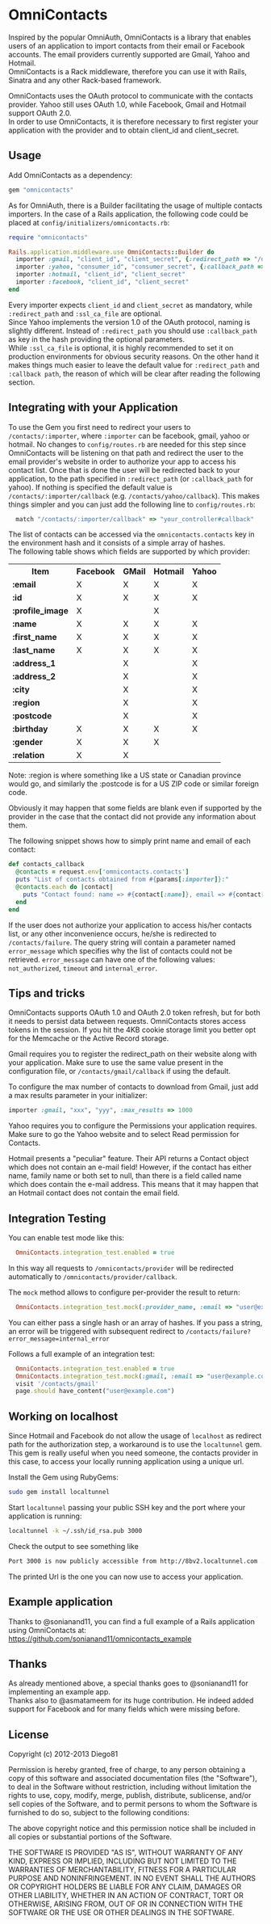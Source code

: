# OmniContacts

Inspired by the popular OmniAuth, OmniContacts is a library that enables users of an application to import contacts 
from their email or Facebook accounts. The email providers currently supported are Gmail, Yahoo and Hotmail.   
OmniContacts is a Rack middleware, therefore you can use it with Rails, Sinatra and any other Rack-based framework.

OmniContacts uses the OAuth protocol to communicate with the contacts provider. Yahoo still uses OAuth 1.0, while
 Facebook, Gmail and Hotmail support OAuth 2.0.   
In order to use OmniContacts, it is therefore necessary to first register your application with the provider and to obtain client_id and client_secret.

## Usage

Add OmniContacts as a dependency:

```ruby
gem "omnicontacts"

```

As for OmniAuth, there is a Builder facilitating the usage of multiple contacts importers. In the case of a Rails application, the following code could be placed at `config/initializers/omnicontacts.rb`:

```ruby
require "omnicontacts"

Rails.application.middleware.use OmniContacts::Builder do
  importer :gmail, "client_id", "client_secret", {:redirect_path => "/oauth2callback", :ssl_ca_file => "/etc/ssl/certs/curl-ca-bundle.crt"}
  importer :yahoo, "consumer_id", "consumer_secret", {:callback_path => '/callback'}
  importer :hotmail, "client_id", "client_secret"
  importer :facebook, "client_id", "client_secret"
end

```

Every importer expects `client_id` and `client_secret` as mandatory, while `:redirect_path` and `:ssl_ca_file` are optional.   
Since Yahoo implements the version 1.0 of the OAuth protocol, naming is slightly different. Instead of `:redirect_path` you should use `:callback_path` as key in the hash providing the optional parameters.    
While `:ssl_ca_file` is optional, it is highly recommended to set it on production environments for obvious security reasons.
On the other hand it makes things much easier to leave the default value for `:redirect_path` and `:callback path`, the reason of which will be clear after reading the following section.

## Integrating with your Application

To use the Gem you first need to redirect your users to `/contacts/:importer`, where `:importer` can be facebook, gmail, yahoo or hotmail. 
No changes to `config/routes.rb` are needed for this step since OmniContacts will be listening on that path and redirect the user to the email provider's website in order to authorize your app to access his contact list.
Once that is done the user will be redirected back to your application, to the path specified in `:redirect_path` (or `:callback_path` for yahoo).
If nothing is specified the default value is `/contacts/:importer/callback` (e.g. `/contacts/yahoo/callback`). This makes things simpler and you can just add the following line to `config/routes.rb`:

```ruby
  match "/contacts/:importer/callback" => "your_controller#callback"
```

The list of contacts can be accessed via the `omnicontacts.contacts` key in the environment hash and it consists of a simple array of hashes.    
The following table shows which fields are supported by which provider:

<table>
  <tr>
    <th>Item</th>
    <th>Facebook</th>
    <th>GMail</th>
    <th>Hotmail</th>
    <th>Yahoo</th>
  </tr>

  <tr>
		<td><b>:email</b></td>
		<td>X</td>
		<td>X</td>
		<td>X</td>
		<td>X</td>
  </tr>

  <tr>
		<td><b>:id</b></td>
		<td>X</td>
		<td>X</td>
		<td>X</td>
		<td>X</td>
  </tr>

  <tr>
		<td><b>:profile_image</b></td>
		<td>X</td>
		<td></td>
		<td>X</td>
		<td></td>
  </tr>

  <tr>
		<td><b>:name</b></td>
		<td>X</td>
		<td>X</td>
		<td>X</td>
		<td>X</td>
  </tr>

  <tr>
		<td><b>:first_name</b></td>
		<td>X</td>
		<td>X</td>
		<td>X</td>
		<td>X</td>
  </tr>

  <tr>
		<td><b>:last_name</b></td>
		<td>X</td>
		<td>X</td>
		<td>X</td>
		<td>X</td>
  </tr>

  <tr>
		<td><b>:address_1</b></td>
		<td></td>
		<td>X</td>
		<td></td>
		<td>X</td>
  </tr>

  <tr>
		<td><b>:address_2</b></td>
		<td></td>
		<td>X</td>
		<td></td>
		<td>X</td>
  </tr>

  <tr>
		<td><b>:city</b></td>
		<td></td>
		<td>X</td>
		<td></td>
		<td>X</td>
  </tr>

  <tr>
		<td><b>:region</b></td>
		<td></td>
		<td>X</td>
		<td></td>
		<td>X</td>
  </tr>

  <tr>
		<td><b>:postcode</b></td>
		<td></td>
		<td>X</td>
		<td></td>
		<td>X</td>
  </tr>

  <tr>
		<td><b>:birthday</b></td>
		<td>X</td>
		<td>X</td>
		<td>X</td>
		<td>X</td>
  </tr>

  <tr>
		<td><b>:gender</b></td>
		<td>X</td>
		<td>X</td>
		<td>X</td>
		<td></td>
  </tr>

  <tr>
		<td><b>:relation</b></td>
		<td>X</td>
		<td>X</td>
		<td></td>
		<td></td>
  </tr>

</table>

Note: :region is where something like a US state or Canadian province would go, and similarly the :postcode is for a US ZIP code or similar foreign code.

Obviously it may happen that some fields are blank even if supported by the provider in the case that the contact did not provide any information about them.

The following snippet shows how to simply print name and email of each contact:
```ruby
def contacts_callback
  @contacts = request.env['omnicontacts.contacts']
  puts "List of contacts obtained from #{params[:importer]}:"
  @contacts.each do |contact|
    puts "Contact found: name => #{contact[:name]}, email => #{contact[:email]}"
  end
end
```

If the user does not authorize your application to access his/her contacts list, or any other inconvenience occurs, he/she is redirected to `/contacts/failure`. The query string will contain a parameter named `error_message` which specifies why the list of contacts could not be retrieved. `error_message` can have one of the following values: `not_authorized`, `timeout` and `internal_error`.

##  Tips and tricks

OmniContacts supports OAuth 1.0 and OAuth 2.0 token refresh, but for both it needs to persist data between requests. OmniContacts stores access tokens in the session. If you hit the 4KB cookie storage limit you better opt for the Memcache or the Active Record storage.

Gmail requires you to register the redirect_path on their website along with your application. Make sure to use the same value present in the configuration file, or `/contacts/gmail/callback` if using the default.

To configure the max number of contacts to download from Gmail, just add a max results parameter in your initializer:

```ruby
importer :gmail, "xxx", "yyy", :max_results => 1000
```

Yahoo requires you to configure the Permissions your application requires. Make sure to go the Yahoo website and to select Read permission for Contacts.

Hotmail presents a "peculiar" feature. Their API returns a Contact object which does not contain an e-mail field! 
However, if the contact has either name, family name or both set to null, than there is a field called name which does contain the e-mail address. 
This means that it may happen that an Hotmail contact does not contain the email field.

## Integration Testing

You can enable test mode like this:

```ruby
  OmniContacts.integration_test.enabled = true
```

In this way all requests to `/omnicontacts/provider` will be redirected automatically to `/omnicontacts/provider/callback`.

The `mock` method allows to configure per-provider the result to return:

```ruby
  OmniContacts.integration_test.mock(:provider_name, :email => "user@example.com")
```

You can either pass a single hash or an array of hashes. If you pass a string, an error will be triggered with subsequent redirect to `/contacts/failure?error_message=internal_error`

Follows a full example of an integration test:

```ruby
  OmniContacts.integration_test.enabled = true
  OmniContacts.integration_test.mock(:gmail, :email => "user@example.com")
  visit '/contacts/gmail'
  page.should have_content("user@example.com")
```

## Working on localhost

Since Hotmail and Facebook do not allow the usage of `localhost` as redirect path for the authorization step, a workaround is to use the `localtunnel` gem.    
This gem is really useful when you need someone, the contacts provider in this case, to access your locally running application using a unique url.

Install the Gem using RubyGems:
```bash
sudo gem install localtunnel
```

Start `localtunnel` passing your public SSH key and the port where your application is running:
```bash
localtunnel -k ~/.ssh/id_rsa.pub 3000
```

Check the output to see something like 
```bash
Port 3000 is now publicly accessible from http://8bv2.localtunnel.com ...
```

The printed Url is the one you can now use to access your application.

## Example application

Thanks to @sonianand11, you can find a full example of a Rails application using OmniContacts at: https://github.com/sonianand11/omnicontacts_example

## Thanks

As already mentioned above, a special thanks goes to @sonianand11 for implementing an example app.    
Thanks also to @asmatameem for its huge contribution. He indeed added support for Facebook and for many fields which were missing before.

## License

Copyright (c) 2012-2013 Diego81

Permission is hereby granted, free of charge, to any person obtaining a
copy of this software and associated documentation files (the "Software"),
to deal in the Software without restriction, including without limitation
the rights to use, copy, modify, merge, publish, distribute, sublicense,
and/or sell copies of the Software, and to permit persons to whom the
Software is furnished to do so, subject to the following conditions:

The above copyright notice and this permission notice shall be included
in all copies or substantial portions of the Software.

THE SOFTWARE IS PROVIDED "AS IS", WITHOUT WARRANTY OF ANY KIND, EXPRESS
OR IMPLIED, INCLUDING BUT NOT LIMITED TO THE WARRANTIES OF MERCHANTABILITY,
FITNESS FOR A PARTICULAR PURPOSE AND NONINFRINGEMENT. IN NO EVENT SHALL
THE AUTHORS OR COPYRIGHT HOLDERS BE LIABLE FOR ANY CLAIM, DAMAGES OR OTHER
LIABILITY, WHETHER IN AN ACTION OF CONTRACT, TORT OR OTHERWISE, ARISING
FROM, OUT OF OR IN CONNECTION WITH THE SOFTWARE OR THE USE OR OTHER
DEALINGS IN THE SOFTWARE.
